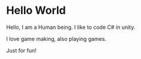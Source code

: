 # Hello World
Hello, I am a Human being. I like to code C# in unity.

I love game making, also playing games.

Just for fun!
